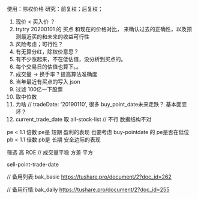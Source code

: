 使用：除权价格
研究：前复权；后复权；


1. 现价 < 买入价 ？ 
2. trytry 20200101 的 买点 和现在的价格对比， 来确认过去的正确性，以及预测最近买的和未来的收益可行性
3. 风险考虑；可行性？
4. 有无算分红，除权价意思？
5. 有不少涨起来，不在低估值，没分析到买点的。
6. 每个交易日的估值也算下。。
7. 成交量 -> 换手率？提高算法准确度
8. 当年最近有买点的写入 json
9. 过滤 100亿一下股票
10. 取中位数
11. 为啥 // tradeDate: '20190110', 很多 buy_point_date未来走跌？ 基本面变坏？
12. current_trade_date 取 all-stock-list // 不行 数据结构不对

pe < 1.1 倍数 pe是 短期 盈利的表现  也要考虑 buy-pointdate 的 pe是否在低位
pb < 1.1 倍数 pb是 长期 安全边际的表现


筛选 高 ROE
// 成交量平稳  方差 平方



sell-point-trade-date


// 备用列表:bak_basic https://tushare.pro/document/2?doc_id=262

// 备用行情:bak_daily https://tushare.pro/document/2?doc_id=255

